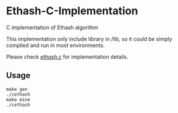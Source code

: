 # Ethash-C-Implementation
C implementation of Ethash algorithm

This implementation only include library in /lib, so it could be simply complied and run in most environments.

Please check *[ethash.c](ethash.c)* for implementation details.

## Usage

```
make gen
./cethash
make mine
./cethash
```
